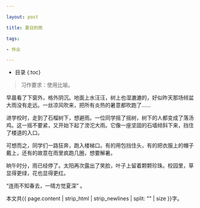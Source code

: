 ```yaml
---

layout: post

title: 夏日的雨

tags:

- 作业

---
```


* 目录
{:toc}

> 习作要求：使用比喻。

早晨看了下窗外，格外阴沉。地面上水汪汪，树上也湿漉漉的，好似昨天那场倾盆大雨没有走远。一丝凉风吹来，把所有炎热的暑意都吹跑了……

进学校时，走到了石榴树下，想避雨。一位同学摇了摇树，树下的人都变成了落汤鸡。这一摇不要紧，又开始下起了滂沱大雨。它像一座坚固的石墙倾斜下来，挡住了楼道的入口。

可想而之，同学们一路狂奔，跑入楼梯口。有的用包挡住头，有的把衣服上的帽子戴上，还有的故意在雨里疯跑几圈，想要解暑。

晌午时分，雨已经停了。太阳再次露出了笑脸，叶子上留着颗颗珍珠。校园里，草显得更绿，花也显得更红。

“连雨不知春去，一晴方觉夏深” 。

本文共{{ page.content | strip_html | strip_newlines | split: "" | size }}字。

